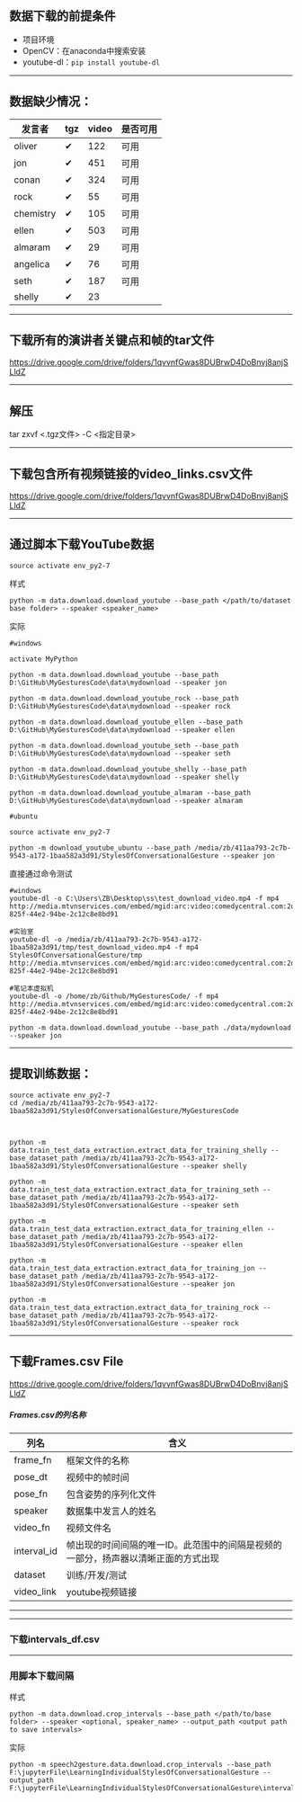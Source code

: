 ## 数据下载的前提条件
- 项目环境
- OpenCV：在anaconda中搜索安装
- youtube-dl：`pip install youtube-dl`

---

## 数据缺少情况：
发言者|tgz|video|是否可用
-|-|-|-
oliver|✔|122|可用
jon|✔|451|可用
conan|✔|324|可用
rock|✔|55|可用
chemistry|✔|105|可用
ellen|✔|503|可用
almaram|✔|29|可用
angelica|✔|76|可用
seth|✔|187|可用
shelly|✔|23|



---

## 下载所有的演讲者关键点和帧的tar文件
https://drive.google.com/drive/folders/1qvvnfGwas8DUBrwD4DoBnvj8anjSLldZ

---

## 解压

tar   zxvf    <.tgz文件>  -C  <指定目录>

---

## 下载包含所有视频链接的video_links.csv文件
https://drive.google.com/drive/folders/1qvvnfGwas8DUBrwD4DoBnvj8anjSLldZ

---
## 通过脚本下载YouTube数据

```
source activate env_py2-7
```

样式
```
python -m data.download.download_youtube --base_path </path/to/dataset base folder> --speaker <speaker_name>
```

实际
```
#windows

activate MyPython

python -m data.download.download_youtube --base_path D:\GitHub\MyGesturesCode\data\mydownload --speaker jon

python -m data.download.download_youtube_rock --base_path D:\GitHub\MyGesturesCode\data\mydownload --speaker rock

python -m data.download.download_youtube_ellen --base_path D:\GitHub\MyGesturesCode\data\mydownload --speaker ellen

python -m data.download.download_youtube_seth --base_path D:\GitHub\MyGesturesCode\data\mydownload --speaker seth

python -m data.download.download_youtube_shelly --base_path D:\GitHub\MyGesturesCode\data\mydownload --speaker shelly

python -m data.download.download_youtube_almaram --base_path D:\GitHub\MyGesturesCode\data\mydownload --speaker almaram

#ubuntu

source activate env_py2-7

python -m download_youtube_ubuntu --base_path /media/zb/411aa793-2c7b-9543-a172-1baa582a3d91/StylesOfConversationalGesture --speaker jon
```

直接通过命令测试
```
#windows
youtube-dl -o C:\Users\ZB\Desktop\ss\test_download_video.mp4 -f mp4 http://media.mtvnservices.com/embed/mgid:arc:video:comedycentral.com:2de2b8f1-825f-44e2-94be-2c12c8e8bd91

#实验室
youtube-dl -o /media/zb/411aa793-2c7b-9543-a172-1baa582a3d91/tmp/test_download_video.mp4 -f mp4 StylesOfConversationalGesture/tmp http://media.mtvnservices.com/embed/mgid:arc:video:comedycentral.com:2de2b8f1-825f-44e2-94be-2c12c8e8bd91

#笔记本虚拟机
youtube-dl -o /home/zb/Github/MyGesturesCode/ -f mp4 http://media.mtvnservices.com/embed/mgid:arc:video:comedycentral.com:2de2b8f1-825f-44e2-94be-2c12c8e8bd91
```

```
python -m data.download.download_youtube --base_path ./data/mydownload --speaker jon
```

---

## 提取训练数据：
```
source activate env_py2-7
cd /media/zb/411aa793-2c7b-9543-a172-1baa582a3d91/StylesOfConversationalGesture/MyGesturesCode



python -m data.train_test_data_extraction.extract_data_for_training_shelly --base_dataset_path /media/zb/411aa793-2c7b-9543-a172-1baa582a3d91/StylesOfConversationalGesture --speaker shelly

python -m data.train_test_data_extraction.extract_data_for_training_seth --base_dataset_path /media/zb/411aa793-2c7b-9543-a172-1baa582a3d91/StylesOfConversationalGesture --speaker seth

python -m data.train_test_data_extraction.extract_data_for_training_ellen --base_dataset_path /media/zb/411aa793-2c7b-9543-a172-1baa582a3d91/StylesOfConversationalGesture --speaker ellen

python -m data.train_test_data_extraction.extract_data_for_training_jon --base_dataset_path /media/zb/411aa793-2c7b-9543-a172-1baa582a3d91/StylesOfConversationalGesture --speaker jon

python -m data.train_test_data_extraction.extract_data_for_training_rock --base_dataset_path /media/zb/411aa793-2c7b-9543-a172-1baa582a3d91/StylesOfConversationalGesture --speaker rock

```



---
## 下载Frames.csv File
https://drive.google.com/drive/folders/1qvvnfGwas8DUBrwD4DoBnvj8anjSLldZ

##### Frames.csv的列名称
列名 | 含义
-|-
frame_fn | 框架文件的名称
pose_dt|视频中的帧时间
pose_fn|包含姿势的序列化文件
speaker|数据集中发言人的姓名
video_fn|视频文件名
interval_id|帧出现的时间间隔的唯一ID。此范围中的间隔是视频的一部分，扬声器以清晰正面的方式出现
dataset|训练/开发/测试
video_link|youtube视频链接

---








---
### 下载intervals_df.csv
---
### 用脚本下载间隔
样式
```
python -m data.download.crop_intervals --base_path </path/to/base folder> --speaker <optional, speaker_name> --output_path <output path to save intervals>
```
实际
```
python -m speech2gesture.data.download.crop_intervals --base_path F:\jupyterFile\LearningIndividualStylesOfConversationalGesture --output_path F:\jupyterFile\LearningIndividualStylesOfConversationalGesture\intervals
```




